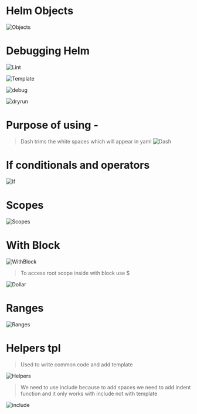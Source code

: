 # Helm Objects
![Objects](images/Objects.png)

# Debugging Helm
![Lint](images/lint.png)

![Template](images/template.png)

![debug](images/template_debug.png)

![dryrun](images/template_dryrun.png)

# Purpose of using -
> Dash trims the white spaces which will appear in yaml
![Dash](images/Conditonals.png)

# If conditionals and operators
![If](images/IfConditionals.png)

# Scopes

![Scopes](images/scopes.png)

# With Block

![WithBlock](images/WithBlock.png)

> To access root scope inside with block use $

![Dollar](images/Dollar.png)

# Ranges

![Ranges](images/Ranges.png)

# Helpers tpl
> Used to write common code and add template

![Helpers](images/helpers.png)

> We need to use include because to add spaces we need to add indent function and it only works with include not with template

![include](images/include.png)